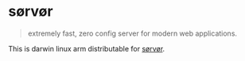 # sørvør

> extremely fast, zero config server for modern web applications.

This is darwin linux arm distributable for [sørvør](https://github.com/osdevisnot/sorvor).